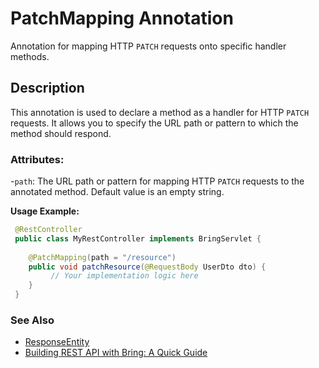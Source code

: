 # PatchMapping Annotation

Annotation for mapping HTTP `PATCH` requests onto specific handler methods.

## Description
This annotation is used to declare a method as a handler for HTTP `PATCH` requests. It allows you to specify the URL path or pattern to which the method should respond.

### Attributes:
-`path`: The URL path or pattern for mapping HTTP `PATCH` requests to the annotated method. Default value is an empty string.

**Usage Example:**
```java
 @RestController
 public class MyRestController implements BringServlet {
    
    @PatchMapping(path = "/resource")
    public void patchResource(@RequestBody UserDto dto) {
         // Your implementation logic here
    }
 }
```
### See Also
- [ResponseEntity](../ResponseEntity.md)
- [Building REST API with Bring: A Quick Guide](../RestApi.md)